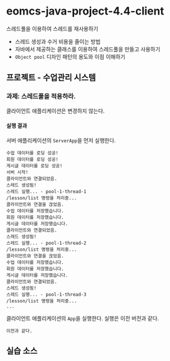 # eomcs-java-project-4.4-client

스레드풀을 이용하여 스레드를 재사용하기

- 스레드 생성과 수거 비용을 줄이는 방법
- 자바에서 제공하는 클래스를 이용하여 스레드풀을 만들고 사용하기
- `Object pool` 디자인 패턴의 용도와 이점 이해하기 

## 프로젝트 - 수업관리 시스템  

### 과제: 스레드풀을 적용하라.

클라이언트 애플리케이션은 변경하지 않는다.

#### 실행 결과

서버 애플리케이션의 `ServerApp`을 먼저 실행한다.
```
수업 데이터를 로딩 성공!
회원 데이터를 로딩 성공!
게시글 데이터를 로딩 성공!
서버 시작!
클라이언트와 연결되었음.
스레드 생성됨!
스레드 실행... - pool-1-thread-1
/lesson/list 명령을 처리중...
클라이언트와 연결을 끊었음.
수업 데이터를 저장했습니다.
회원 데이터를 저장했습니다.
게시글 데이터를 저장했습니다.
클라이언트와 연결되었음.
스레드 생성됨!
스레드 실행... - pool-1-thread-2
/lesson/list 명령을 처리중...
클라이언트와 연결을 끊었음.
수업 데이터를 저장했습니다.
회원 데이터를 저장했습니다.
게시글 데이터를 저장했습니다.
클라이언트와 연결되었음.
스레드 생성됨!
스레드 실행... - pool-1-thread-3
/lesson/list 명령을 처리중...
...
```

클라이언트 애플리케이션의 `App`을 실행한다. 실행은 이전 버전과 같다.
```
이전과 같다.
```


## 실습 소스

